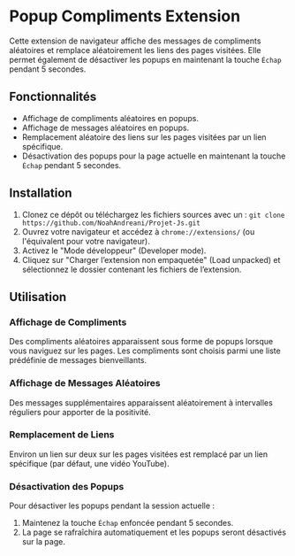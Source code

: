 # Popup Compliments Extension

Cette extension de navigateur affiche des messages de compliments aléatoires et remplace aléatoirement les liens des pages visitées. Elle permet également de désactiver les popups en maintenant la touche `Échap` pendant 5 secondes.

## Fonctionnalités

- Affichage de compliments aléatoires en popups.
- Affichage de messages aléatoires en popups.
- Remplacement aléatoire des liens sur les pages visitées par un lien spécifique.
- Désactivation des popups pour la page actuelle en maintenant la touche `Échap` pendant 5 secondes.

## Installation

1. Clonez ce dépôt ou téléchargez les fichiers sources avec un : ```git clone https://github.com/NoahAndreani/Projet-Js.git```
2. Ouvrez votre navigateur et accédez à `chrome://extensions/` (ou l'équivalent pour votre navigateur).
3. Activez le "Mode développeur" (Developer mode).
4. Cliquez sur "Charger l’extension non empaquetée" (Load unpacked) et sélectionnez le dossier contenant les fichiers de l’extension.

## Utilisation

### Affichage de Compliments

Des compliments aléatoires apparaissent sous forme de popups lorsque vous naviguez sur les pages. Les compliments sont choisis parmi une liste prédéfinie de messages bienveillants.

### Affichage de Messages Aléatoires

Des messages supplémentaires apparaissent aléatoirement à intervalles réguliers pour apporter de la positivité.

### Remplacement de Liens

Environ un lien sur deux sur les pages visitées est remplacé par un lien spécifique (par défaut, une vidéo YouTube).

### Désactivation des Popups

Pour désactiver les popups pendant la session actuelle :
1. Maintenez la touche `Échap` enfoncée pendant 5 secondes.
2. La page se rafraîchira automatiquement et les popups seront désactivés sur la page.
